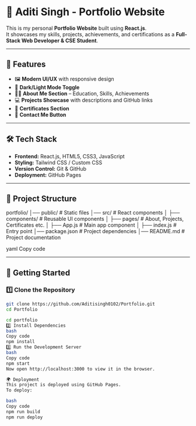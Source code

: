 # 🚀 Aditi Singh - Portfolio Website

This is my personal **Portfolio Website** built using **React.js**.  
It showcases my skills, projects, achievements, and certifications as a **Full-Stack Web Developer & CSE Student**.

---

## 🌟 Features
- 🖼️ **Modern UI/UX** with responsive design  
- 🌙 **Dark/Light Mode Toggle**  
- 🧑‍🎓 **About Me Section** – Education, Skills, Achievements  
- 💻 **Projects Showcase** with descriptions and GitHub links  
- 📜 **Certificates Section**  
- 📩 **Contact Me Button**  

---

## 🛠️ Tech Stack
- **Frontend:** React.js, HTML5, CSS3, JavaScript  
- **Styling:** Tailwind CSS / Custom CSS  
- **Version Control:** Git & GitHub  
- **Deployment:** GitHub Pages  

---

## 📂 Project Structure
portfolio/
│── public/ # Static files
│── src/ # React components
│ ├── components/ # Reusable UI components
│ ├── pages/ # About, Projects, Certificates etc.
│ ├── App.js # Main app component
│ ├── index.js # Entry point
│── package.json # Project dependencies
│── README.md # Project documentation

yaml
Copy code

---

## 🚀 Getting Started

### 1️⃣ Clone the Repository
```bash
git clone https://github.com/Aditisingh0102/Portfolio.git
cd Portfolio

cd portfolio
2️⃣ Install Dependencies
bash
Copy code
npm install
3️⃣ Run the Development Server
bash
Copy code
npm start
Now open http://localhost:3000 to view it in the browser.

🌍 Deployment
This project is deployed using GitHub Pages.
To deploy:

bash
Copy code
npm run build
npm run deploy

